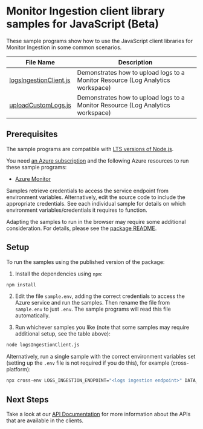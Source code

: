 # Monitor Ingestion client library samples for JavaScript (Beta)

These sample programs show how to use the JavaScript client libraries for Monitor Ingestion in some common scenarios.

| **File Name**                                 | **Description**                                                                 |
| --------------------------------------------- | ------------------------------------------------------------------------------- |
| [logsIngestionClient.js][logsingestionclient] | Demonstrates how to upload logs to a Monitor Resource (Log Analytics workspace) |
| [uploadCustomLogs.js][uploadcustomlogs]       | Demonstrates how to upload logs to a Monitor Resource (Log Analytics workspace) |

## Prerequisites

The sample programs are compatible with [LTS versions of Node.js](https://nodejs.org/about/releases/).

You need [an Azure subscription][freesub] and the following Azure resources to run these sample programs:

- [Azure Monitor][createinstance_azuremonitor]

Samples retrieve credentials to access the service endpoint from environment variables. Alternatively, edit the source code to include the appropriate credentials. See each individual sample for details on which environment variables/credentials it requires to function.

Adapting the samples to run in the browser may require some additional consideration. For details, please see the [package README][package].

## Setup

To run the samples using the published version of the package:

1. Install the dependencies using `npm`:

```bash
npm install
```

2. Edit the file `sample.env`, adding the correct credentials to access the Azure service and run the samples. Then rename the file from `sample.env` to just `.env`. The sample programs will read this file automatically.

3. Run whichever samples you like (note that some samples may require additional setup, see the table above):

```bash
node logsIngestionClient.js
```

Alternatively, run a single sample with the correct environment variables set (setting up the `.env` file is not required if you do this), for example (cross-platform):

```bash
npx cross-env LOGS_INGESTION_ENDPOINT="<logs ingestion endpoint>" DATA_COLLECTION_RULE_ID="<data collection rule id>" STREAM_NAME="<stream name>" node logsIngestionClient.js
```

## Next Steps

Take a look at our [API Documentation][apiref] for more information about the APIs that are available in the clients.

[logsingestionclient]: https://github.com/Azure/azure-sdk-for-js/blob/main/sdk/monitor/monitor-ingestion/samples/v1-beta/javascript/logsIngestionClient.js
[uploadcustomlogs]: https://github.com/Azure/azure-sdk-for-js/blob/main/sdk/monitor/monitor-ingestion/samples/v1-beta/javascript/uploadCustomLogs.js
[apiref]: https://docs.microsoft.com/javascript/api/
[freesub]: https://azure.microsoft.com/free/
[createinstance_azuremonitor]: https://docs.microsoft.com/azure/azure-monitor/
[package]: https://github.com/Azure/azure-sdk-for-js/tree/main/sdk/monitor/monitor-ingestion/README.md
